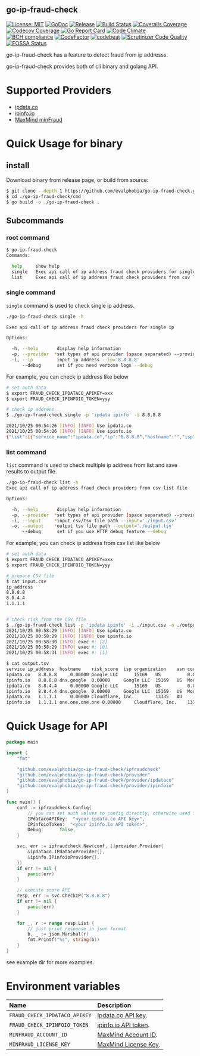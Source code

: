go-ip-fraud-check
----

[![License: MIT][401]][402] [![GoDoc][101]][102] [![Release][103]][104] [![Build Status][201]][202] [![Coveralls Coverage][203]][204] [![Codecov Coverage][205]][206]
[![Go Report Card][301]][302] [![Code Climate][303]][304] [![BCH compliance][305]][306] [![CodeFactor][307]][308] [![codebeat][309]][310] [![Scrutinizer Code Quality][311]][312] [![FOSSA Status][403]][404]


<!-- Basic -->

[101]: https://godoc.org/github.com/evalphobia/go-ip-fraud-check?status.svg
[102]: https://godoc.org/github.com/evalphobia/go-ip-fraud-check
[103]: https://img.shields.io/github/release/evalphobia/go-ip-fraud-check.svg
[104]: https://github.com/evalphobia/go-ip-fraud-check/releases/latest
[105]: https://img.shields.io/github/downloads/evalphobia/go-ip-fraud-check/total.svg?maxAge=1800
[106]: https://github.com/evalphobia/go-ip-fraud-check/releases
[107]: https://img.shields.io/github/stars/evalphobia/go-ip-fraud-check.svg
[108]: https://github.com/evalphobia/go-ip-fraud-check/stargazers


<!-- Testing -->

[201]: https://github.com/evalphobia/go-ip-fraud-check/workflows/test/badge.svg
[202]: https://github.com/evalphobia/go-ip-fraud-check/actions?query=workflow%3Atest
[203]: https://coveralls.io/repos/evalphobia/go-ip-fraud-check/badge.svg?branch=master&service=github
[204]: https://coveralls.io/github/evalphobia/go-ip-fraud-check?branch=master
[205]: https://codecov.io/gh/evalphobia/go-ip-fraud-check/branch/master/graph/badge.svg
[206]: https://codecov.io/gh/evalphobia/go-ip-fraud-check


<!-- Code Quality -->

[301]: https://goreportcard.com/badge/github.com/evalphobia/go-ip-fraud-check
[302]: https://goreportcard.com/report/github.com/evalphobia/go-ip-fraud-check
[303]: https://codeclimate.com/github/evalphobia/go-ip-fraud-check/badges/gpa.svg
[304]: https://codeclimate.com/github/evalphobia/go-ip-fraud-check
[305]: https://bettercodehub.com/edge/badge/evalphobia/go-ip-fraud-check?branch=master
[306]: https://bettercodehub.com/
[307]: https://www.codefactor.io/repository/github/evalphobia/go-ip-fraud-check/badge
[308]: https://www.codefactor.io/repository/github/evalphobia/go-ip-fraud-check
[309]: https://codebeat.co/badges/142f5ca7-da37-474f-9264-f708ade08b5c
[310]: https://codebeat.co/projects/github-com-evalphobia-go-ip-fraud-check-master
[311]: https://scrutinizer-ci.com/g/evalphobia/go-ip-fraud-check/badges/quality-score.png?b=master
[312]: https://scrutinizer-ci.com/g/evalphobia/go-ip-fraud-check/?branch=master

<!-- License -->
[401]: https://img.shields.io/badge/License-MIT-blue.svg
[402]: LICENSE.md
[403]: https://app.fossa.com/api/projects/git%2Bgithub.com%2Fevalphobia%2Fgo-ip-fraud-check.svg?type=shield
[404]: https://app.fossa.com/projects/git%2Bgithub.com%2Fevalphobia%2Fgo-ip-fraud-check?ref=badge_shield


go-ip-fraud-check has a feature to detect fraud from ip addresss.

go-ip-fraud-check provides both of cli binary and golang API.

# Supported Providers

- [ipdata.co](https://ipdata.co/)
- [ipinfo.io](https://ipinfo.io/)
- [MaxMind minFraud](https://www.maxmind.com/en/solutions/minfraud-services/)

# Quick Usage for binary

## install

Download binary from release page, or build from source:

```bash
$ git clone --depth 1 https://github.com/evalphobia/go-ip-fraud-check.git
$ cd ./go-ip-fraud-check/cmd
$ go build -o ./go-ip-fraud-check .
```

## Subcommands

### root command

```bash
$ go-ip-fraud-check
Commands:

  help     show help
  single   Exec api call of ip address fraud check providers for single ip
  list     Exec api call of ip address fraud check providers from csv list file
```

### single command

`single` command is used to check single ip address.

```bash
./go-ip-fraud-check single -h

Exec api call of ip address fraud check providers for single ip

Options:

  -h, --help       display help information
  -p, --provider  *set types of api provider (space separated) --provider='ipdata ipinfo minfraud'
  -i, --ip         input ip address --ip='8.8.8.8'
      --debug      set if you need verbose logs --debug
```

For example, you can check ip address like below

```bash
# set auth data
$ export FRAUD_CHECK_IPDATACO_APIKEY=xxx
$ export FRAUD_CHECK_IPINFOIO_TOKEN=yyy

# check ip address
$ ./go-ip-fraud-check single -p 'ipdata ipinfo' -i 8.8.8.8

2021/10/25 00:54:26 [INFO] [INFO] Use ipdata.co
2021/10/25 00:54:26 [INFO] [INFO] Use ipinfo.io
{"list":[{"service_name":"ipdata.co","ip":"8.8.8.8","hostname":"","isp":"Google LLC","organization":"","asn":15169,"risk_score":0,"is_anonymous":false,"is_anonymous_vpn":false,"is_hosting":false,"is_proxy":false,"is_tor":false,"is_bot":false,"is_bogon":false,"has_other_threat":false,"country":"US","city":"","region":"","latitude":0,"longitude":0,"error":""},{"service_name":"ipinfo.io","ip":"8.8.8.8","hostname":"dns.google","isp":"","organization":"Google LLC","asn":15169,"risk_score":0,"is_anonymous":false,"is_anonymous_vpn":false,"is_hosting":false,"is_proxy":false,"is_tor":false,"is_bot":false,"is_bogon":false,"has_other_threat":false,"country":"US","city":"Mountain View","region":"California","latitude":37.4056,"longitude":-122.0775,"error":""}]}
```

### list command

`list` command is used to check multiple ip address from list and save results to output file.

```bash
./go-ip-fraud-check list -h
Exec api call of ip address fraud check providers from csv list file

Options:

  -h, --help       display help information
  -p, --provider  *set types of api provider (space separated) --provider='ipdata ipinfo minfraud'
  -i, --input     *input csv/tsv file path --input='./input.csv'
  -o, --output    *output tsv file path --output='./output.tsv'
      --debug      set if you use HTTP debug feature --debug
```

For example, you can check ip address from csv list like below

```bash
# set auth data
$ export FRAUD_CHECK_IPDATACO_APIKEY=xxx
$ export FRAUD_CHECK_IPINFOIO_TOKEN=yyy

# prepare CSV file
$ cat input.csv
ip_address
8.8.8.8
8.8.4.4
1.1.1.1


# check risk from the CSV file
$ ./go-ip-fraud-check list -p 'ipdata ipinfo' -i ./input.csv -o ./output.tsv
2021/10/25 00:58:29 [INFO] [INFO] Use ipdata.co
2021/10/25 00:58:29 [INFO] [INFO] Use ipinfo.io
2021/10/25 00:58:30 [INFO] exec #: [2]
2021/10/25 00:58:29 [INFO] exec #: [0]
2021/10/25 00:58:31 [INFO] exec #: [1]

$ cat output.tsv
service	ip_address	hostname	risk_score	isp	organization	asn	country	city	region	latitude	longitude	is_anonymous	is_anonymous_vpn	is_hosting	is_proxy	is_tor	is_bot	is_bogon	has_other_threat
ipdata.co	8.8.8.8		0.00000	Google LLC		15169	US			0.00000	0.00000	false	false	false	false	false	false	false	false
ipinfo.io	8.8.8.8	dns.google	0.00000		Google LLC	15169	US	Mountain View	California	37.40560	-122.07750	false	false	false	false	false	false	false	false
ipdata.co	8.8.4.4		0.00000	Google LLC		15169	US			0.00000	0.00000	false	false	false	false	false	false	false	false
ipinfo.io	8.8.4.4	dns.google	0.00000		Google LLC	15169	US	Mountain View	California	37.40560	-122.07750	false	false	false	false	false	false	false	false
ipdata.co	1.1.1.1		0.00000	Cloudflare, Inc.		13335	AU			0.00000	0.00000	false	false	false	false	false	false	false	false
ipinfo.io	1.1.1.1	one.one.one.one	0.00000		Cloudflare, Inc.	13335	US	San Francisco	California37.76210	-122.39710	false	false	true	false	false	false	false	false
```

# Quick Usage for API

```go
package main

import (
	"fmt"

	"github.com/evalphobia/go-ip-fraud-check/ipfraudcheck"
	"github.com/evalphobia/go-ip-fraud-check/provider"
	"github.com/evalphobia/go-ip-fraud-check/provider/ipdataco"
	"github.com/evalphobia/go-ip-fraud-check/provider/ipinfoio"
)

func main() {
	conf := ipfraudcheck.Config{
        // you can set auth values to config directly, otherwise used from environment variables.
		IPdatacoAPIKey:  "<your ipdata.co API key>",
		IPinfoioToken:  "<your ipinfo.io API token>",
		Debug:      false,
	}

	svc, err := ipfraudcheck.New(conf, []provider.Provider{
		&ipdataco.IPdatacoProvider{},
		&ipinfo.IPinfoioProvider{},
	})
	if err != nil {
		panic(err)
	}

	// execute score API
	resp, err := svc.CheckIP("8.8.8.8")
	if err != nil {
		panic(err)
	}

	for _, r := range resp.List {
		// just print response in json format
		b, _ := json.Marshal(r)
		fmt.Printf("%s", string(b))
	}
}
```

see example dir for more examples.


# Environment variables

| Name | Description |
|:--|:--|
| `FRAUD_CHECK_IPDATACO_APIKEY` | [ipdata.co API key](https://docs.ipdata.co/). |
| `FRAUD_CHECK_IPINFOIO_TOKEN` | [ipinfo.io API token](https://ipinfo.io/developers). |
| `MINFRAUD_ACCOUNT_ID` | [MaxMind Account ID](https://support.maxmind.com/account-faq/license-keys/how-do-i-generate-a-license-key/). |
| `MINFRAUD_LICENSE_KEY` | [MaxMind License Key](https://support.maxmind.com/account-faq/license-keys/how-do-i-generate-a-license-key/). |
